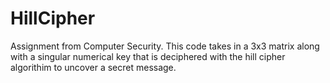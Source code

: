 # HillCipher
Assignment from Computer Security. This code takes in a 3x3 matrix along with a singular numerical key that is deciphered with the hill cipher algorithim to uncover a secret message.
